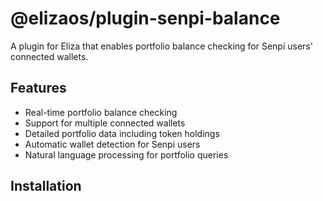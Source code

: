 # @elizaos/plugin-senpi-balance

A plugin for Eliza that enables portfolio balance checking for Senpi users' connected wallets.

## Features

- Real-time portfolio balance checking
- Support for multiple connected wallets
- Detailed portfolio data including token holdings
- Automatic wallet detection for Senpi users
- Natural language processing for portfolio queries

## Installation
